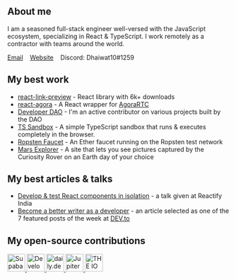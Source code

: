 ## About me
I am a seasoned full-stack engineer well-versed with the JavaScript ecosystem, specializing in React & TypeScript. I work remotely as a contractor with teams around the world. 

[Email](mailto:dhaiwatpandya@gmail.com)&nbsp;&nbsp;&nbsp;&nbsp;[Website](https://dhaiwatpandya.com)&nbsp;&nbsp;&nbsp;&nbsp;Discord: Dhaiwat10#1259
## My best work
- [react-link-preview](https://github.com/dhaiwat10/react-link-preview) - React library with 6k+ downloads
- [react-agora](https://github.com/dhaiwat10/react-agora) - A React wrapper for [AgoraRTC](https://www.agora.io/en/)
- [Developer DAO](https://github.com/developer-dao) - I'm an active contributor on various projects built by the DAO
- [TS Sandbox](https://github.com/dhaiwat10/ts-sandbox) - A simple TypeScript sandbox that runs & executes completely in the browser.
- [Ropsten Faucet](https://github.com/dhaiwat10/ropsten-faucet) - An Ether faucet running on the Ropsten test network
- [Mars Explorer](https://github.com/dhaiwat10/mars-explorer) - A site that lets you see pictures captured by the Curiosity Rover on an Earth day of your choice 

## My best articles & talks
- [Develop & test React components in isolation](https://www.youtube.com/watch?v=rZZItYsH8qg) - a talk given at Reactify India
- [Become a better writer as a developer](https://blog.dhaiwatpandya.com/become-a-better-writer-as-a-developer) - an article selected as one of the 7 featured posts of the week at [DEV.to](https://dev.to)

## My open-source contributions
<div>
  <a href="https://github.com/supabase">
    <img src="https://user-images.githubusercontent.com/39617427/128469364-4c99a071-574f-454b-ac0b-3ff30156b65b.jpg" alt="Supabase" height="40px" />
  </a>
  <a href="https://github.com/developer-dao">
    <img src="https://raw.githubusercontent.com/Developer-DAO/developer-dao/main/public/logo512.png" alt="Developer DAO" height="40px" />
  </a>
  <a href="https://daily.dev">
    <img src="https://user-images.githubusercontent.com/39617427/128280702-f54aac4e-60c5-4565-82a4-eade4b8f0d9d.jpg" alt="daily.dev" height="40px" />
  </a>
  <a href="https://github.com/JupiterOne">
    <img src="https://user-images.githubusercontent.com/39617427/128468102-dfbecee1-7c08-4586-93f3-df110463aedd.png" alt="JupiterOne" height="40px" />
  </a>
  <a href="https://www.theiofoundation.org/">
    <img src="https://user-images.githubusercontent.com/39617427/128281452-c7e22a93-f5b7-472c-b553-00d2c6ca667c.png" alt="THE IO Foundation" height="40px" />
  </a>
</div>
